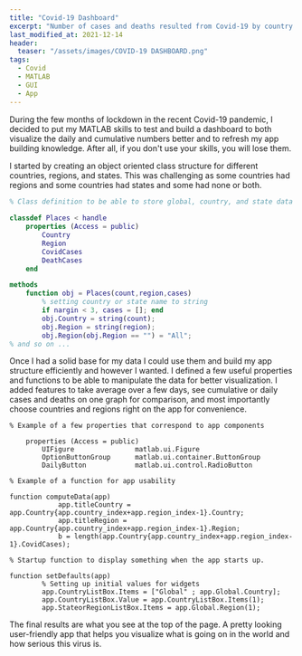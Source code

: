 ```yaml
---
title: "Covid-19 Dashboard"
excerpt: "Number of cases and deaths resulted from Covid-19 by country or region for 2020-2021"
last_modified_at: 2021-12-14
header:
  teaser: "/assets/images/COVID-19 DASHBOARD.png"
tags: 
  - Covid
  - MATLAB
  - GUI
  - App
---
```


During the few months of lockdown in the recent Covid-19 pandemic, I decided to put my MATLAB skills to test and build a dashboard to both visualize the daily and cumulative numbers better and to refresh my app building knowledge. After all, if you don't use your skills, you will lose them.

I started by creating an object oriented class structure for different countries, regions, and states. This was challenging as some countries had regions and some countries had states and some had none or both.

```matlab
% Class definition to be able to store global, country, and state data
    
classdef Places < handle
    properties (Access = public)
        Country
        Region
        CovidCases
        DeathCases
    end

methods
    function obj = Places(count,region,cases)
        % setting country or state name to string
        if nargin < 3, cases = []; end
        obj.Country = string(count);
        obj.Region = string(region);
        obj.Region(obj.Region == "") = "All";
% and so on ...
```
Once I had a solid base for my data I could use them and build my app structure efficiently and however I wanted. I defined a few useful properties and functions to be able to manipulate the data for better visualization. I added features to take average over a few days, see cumulative or daily cases and deaths on one graph for comparison, and most importantly choose countries and regions right on the app for convenience.

    % Example of a few properties that correspond to app components
        
        properties (Access = public)
            UIFigure               matlab.ui.Figure
            OptionButtonGroup      matlab.ui.container.ButtonGroup
            DailyButton            matlab.ui.control.RadioButton

    % Example of a function for app usability        

    function computeData(app)
                app.titleCountry = app.Country{app.country_index+app.region_index-1}.Country;
                app.titleRegion = app.Country{app.country_index+app.region_index-1}.Region;
                b = length(app.Country{app.country_index+app.region_index-1}.CovidCases);

    % Startup function to display something when the app starts up.

    function setDefaults(app)
            % Setting up initial values for widgets
            app.CountryListBox.Items = ["Global" ; app.Global.Country];
            app.CountryListBox.Value = app.CountryListBox.Items(1);
            app.StateorRegionListBox.Items = app.Global.Region(1);

The final results are what you see at the top of the page. A pretty looking user-friendly app that helps you visualize what is going on in the world and how serious this virus is. 
